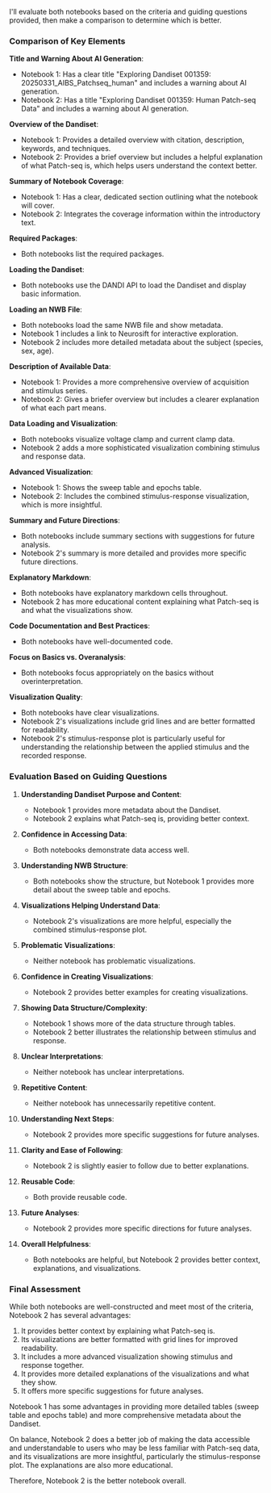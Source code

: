 I'll evaluate both notebooks based on the criteria and guiding questions provided, then make a comparison to determine which is better.

### Comparison of Key Elements

**Title and Warning About AI Generation**:
- Notebook 1: Has a clear title "Exploring Dandiset 001359: 20250331_AIBS_Patchseq_human" and includes a warning about AI generation.
- Notebook 2: Has a title "Exploring Dandiset 001359: Human Patch-seq Data" and includes a warning about AI generation.

**Overview of the Dandiset**:
- Notebook 1: Provides a detailed overview with citation, description, keywords, and techniques.
- Notebook 2: Provides a brief overview but includes a helpful explanation of what Patch-seq is, which helps users understand the context better.

**Summary of Notebook Coverage**:
- Notebook 1: Has a clear, dedicated section outlining what the notebook will cover.
- Notebook 2: Integrates the coverage information within the introductory text.

**Required Packages**:
- Both notebooks list the required packages.

**Loading the Dandiset**:
- Both notebooks use the DANDI API to load the Dandiset and display basic information.

**Loading an NWB File**:
- Both notebooks load the same NWB file and show metadata.
- Notebook 1 includes a link to Neurosift for interactive exploration.
- Notebook 2 includes more detailed metadata about the subject (species, sex, age).

**Description of Available Data**:
- Notebook 1: Provides a more comprehensive overview of acquisition and stimulus series.
- Notebook 2: Gives a briefer overview but includes a clearer explanation of what each part means.

**Data Loading and Visualization**:
- Both notebooks visualize voltage clamp and current clamp data.
- Notebook 2 adds a more sophisticated visualization combining stimulus and response data.

**Advanced Visualization**:
- Notebook 1: Shows the sweep table and epochs table.
- Notebook 2: Includes the combined stimulus-response visualization, which is more insightful.

**Summary and Future Directions**:
- Both notebooks include summary sections with suggestions for future analysis.
- Notebook 2's summary is more detailed and provides more specific future directions.

**Explanatory Markdown**:
- Both notebooks have explanatory markdown cells throughout.
- Notebook 2 has more educational content explaining what Patch-seq is and what the visualizations show.

**Code Documentation and Best Practices**:
- Both notebooks have well-documented code.

**Focus on Basics vs. Overanalysis**:
- Both notebooks focus appropriately on the basics without overinterpretation.

**Visualization Quality**:
- Both notebooks have clear visualizations.
- Notebook 2's visualizations include grid lines and are better formatted for readability.
- Notebook 2's stimulus-response plot is particularly useful for understanding the relationship between the applied stimulus and the recorded response.

### Evaluation Based on Guiding Questions

1. **Understanding Dandiset Purpose and Content**: 
   - Notebook 1 provides more metadata about the Dandiset.
   - Notebook 2 explains what Patch-seq is, providing better context.

2. **Confidence in Accessing Data**: 
   - Both notebooks demonstrate data access well.

3. **Understanding NWB Structure**: 
   - Both notebooks show the structure, but Notebook 1 provides more detail about the sweep table and epochs.

4. **Visualizations Helping Understand Data**: 
   - Notebook 2's visualizations are more helpful, especially the combined stimulus-response plot.

5. **Problematic Visualizations**: 
   - Neither notebook has problematic visualizations.

6. **Confidence in Creating Visualizations**: 
   - Notebook 2 provides better examples for creating visualizations.

7. **Showing Data Structure/Complexity**: 
   - Notebook 1 shows more of the data structure through tables.
   - Notebook 2 better illustrates the relationship between stimulus and response.

8. **Unclear Interpretations**: 
   - Neither notebook has unclear interpretations.

9. **Repetitive Content**: 
   - Neither notebook has unnecessarily repetitive content.

10. **Understanding Next Steps**: 
    - Notebook 2 provides more specific suggestions for future analyses.

11. **Clarity and Ease of Following**: 
    - Notebook 2 is slightly easier to follow due to better explanations.

12. **Reusable Code**: 
    - Both provide reusable code.

13. **Future Analyses**: 
    - Notebook 2 provides more specific directions for future analyses.

14. **Overall Helpfulness**: 
    - Both notebooks are helpful, but Notebook 2 provides better context, explanations, and visualizations.

### Final Assessment

While both notebooks are well-constructed and meet most of the criteria, Notebook 2 has several advantages:

1. It provides better context by explaining what Patch-seq is.
2. Its visualizations are better formatted with grid lines for improved readability.
3. It includes a more advanced visualization showing stimulus and response together.
4. It provides more detailed explanations of the visualizations and what they show.
5. It offers more specific suggestions for future analyses.

Notebook 1 has some advantages in providing more detailed tables (sweep table and epochs table) and more comprehensive metadata about the Dandiset.

On balance, Notebook 2 does a better job of making the data accessible and understandable to users who may be less familiar with Patch-seq data, and its visualizations are more insightful, particularly the stimulus-response plot. The explanations are also more educational.

Therefore, Notebook 2 is the better notebook overall.